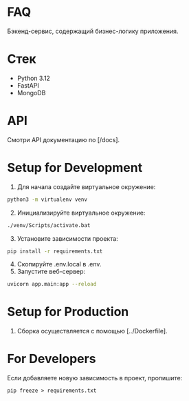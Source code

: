 # FAQ
Бэкенд-сервис, содержащий бизнес-логику приложения.

# Стек
- Python 3.12
- FastAPI
- MongoDB

# API

Смотри API документацию по [/docs].

# Setup for Development

1. Для начала создайте виртуальное окружение:

```bash
python3 -m virtualenv venv
```

2. Инициализируйте виртуальное окружение:

```bash
./venv/Scripts/activate.bat
```

3. Установите зависимости проекта:

```bash
pip install -r requirements.txt
```

4. Скопируйте .env.local в .env.
5. Запустите веб-сервер:

```bash
uvicorn app.main:app --reload
```

# Setup for Production
1. Сборка осуществляется с помощью [../Dockerfile].

# For Developers

Если добавляете новую зависимость в проект, пропишите:

```
pip freeze > requirements.txt
```
